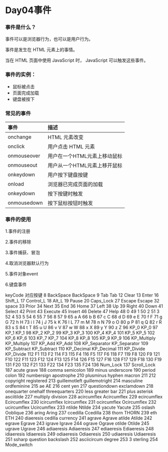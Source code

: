 # Day04事件

### 事件是什么？

事件可以是浏览器行为，也可以是用户行为。

事件是发生在 HTML 元素上的事情。

当在 HTML 页面中使用 JavaScript 时， JavaScript 可以触发这些事件。

### 事件的实例：

- 鼠标被点击
-  页面完成加载
- 键盘被按下

### 常见的事件

| 事件        | 描述                         |
| :---------- | :--------------------------- |
| onchange    | HTML 元素改变                |
| onclick     | 用户点击 HTML 元素           |
| onmouseover | 用户在一个HTML元素上移动鼠标 |
| onmouseout  | 用户从一个HTML元素上移开鼠标 |
| onkeydown   | 用户按下键盘按键             |
| onload      | 浏览器已完成页面的加载       |
| onkeydown   | 按下按键时触发               |
| onmousedown | 按下鼠标按钮时触发           |

### 事件的使用

1.事件的注册

2.事件的移除

3.事件捕获、冒泡

4.取消浏览器默认行为

5.事件对象event

6.键盘事件

keyCode	对应按键
8	BackSpace BackSpace
9	Tab Tab
12	Clear
13	Enter
16	Shift_L
17	Control_L
18	Alt_L
19	Pause
20	Caps_Lock
27	Escape Escape
32	space
33	Prior
34	Next
35	End
36	Home
37	Left
38	Up
39	Right
40	Down
41	Select
42	Print
43	Execute
45	Insert
46	Delete
47	Help
48	0 
49	1 
50	2 
51	3 
52	4 
53	5 
54	6
55	7
56	8 
57	9 
65	a A
66	b B
67	c C
68	d D
69	e E
70	f F
71	g G
72	h H
73	i I
74	j J
75	k K
76	l L
77	m M 
78	n N
79	o O
80	p P
81	q Q 
82	r R
83	s S
84	t T
85	u U
86	v V
87	w W
88	x X
89	y Y
90	z Z
96	KP_0 KP_0
97	KP_1 KP_1
98	KP_2 KP_2
99	KP_3 KP_3
100	KP_4 KP_4
101	KP_5 KP_5
102	KP_6 KP_6
103	KP_7 KP_7
104	KP_8 KP_8
105	KP_9 KP_9
106	KP_Multiply KP_Multiply
107	KP_Add KP_Add
108	KP_Separator KP_Separator
109	KP_Subtract KP_Subtract
110	KP_Decimal KP_Decimal
111	KP_Divide KP_Divide
112	F1
113	F2
114	F3
115	F4
116	F5
117	F6
118	F7
119	F8
120	F9
121	F10
122	F11
123	F12
124	F13
125	F14
126	F15
127	F16
128	F17
129	F18
130	F19
131	F20
132	F21
133	F22
134	F23
135	F24
136	Num_Lock
137	Scroll_Lock
187	acute grave
188	comma semicolon
189	minus underscore
190	period colon
192	numbersign apostrophe
210	plusminus hyphen macron
211	
212	copyright registered
213	guillemotleft guillemotright
214	masculine ordfeminine
215	ae AE
216	cent yen
217	questiondown exclamdown
218	onequarter onehalf threequarters
220	less greater bar
221	plus asterisk asciitilde
227	multiply division
228	acircumflex Acircumflex
229	ecircumflex Ecircumflex
230	icircumflex Icircumflex
231	ocircumflex Ocircumflex
232	ucircumflex Ucircumflex
233	ntilde Ntilde
234	yacute Yacute
235	oslash Ooblique
236	aring Aring
237	ccedilla Ccedilla
238	thorn THORN
239	eth ETH
240	diaeresis cedilla currency
241	agrave Agrave atilde Atilde
242	egrave Egrave
243	igrave Igrave
244	ograve Ograve otilde Otilde
245	ugrave Ugrave
246	adiaeresis Adiaeresis
247	ediaeresis Ediaeresis
248	idiaeresis Idiaeresis
249	odiaeresis Odiaeresis
250	udiaeresis Udiaeresis
251	ssharp question backslash
252	asciicircum degree
253	3 sterling
254	Mode_switch

